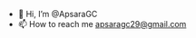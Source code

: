 - 👋 Hi, I’m @ApsaraGC
- 📫 How to reach me apsaragc29@gmail.com

<!---
ApsaraGC/ApsaraGC is a ✨ special ✨ repository because its `README.md` (this file) appears on your GitHub profile.
You can click the Preview link to take a look at your changes.
--->
